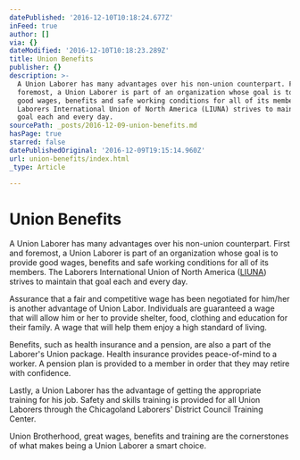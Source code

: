 ```yaml
---
datePublished: '2016-12-10T10:18:24.677Z'
inFeed: true
author: []
via: {}
dateModified: '2016-12-10T10:18:23.289Z'
title: Union Benefits
publisher: {}
description: >-
  A Union Laborer has many advantages over his non-union counterpart. First and
  foremost, a Union Laborer is part of an organization whose goal is to provide
  good wages, benefits and safe working conditions for all of its members. The
  Laborers International Union of North America (LIUNA) strives to maintain that
  goal each and every day.
sourcePath: _posts/2016-12-09-union-benefits.md
hasPage: true
starred: false
datePublishedOriginal: '2016-12-09T19:15:14.960Z'
url: union-benefits/index.html
_type: Article

---
```

# Union Benefits

A Union Laborer has many advantages over his non-union counterpart. First and foremost, a Union Laborer is part of an organization whose goal is to provide good wages, benefits and safe working conditions for all of its members. The Laborers International Union of North America ([LIUNA][0]) strives to maintain that goal each and every day.

Assurance that a fair and competitive wage has been negotiated for him/her is another advantage of Union Labor. Individuals are guaranteed a wage that will allow him or her to provide shelter, food, clothing and education for their family. A wage that will help them enjoy a high standard of living.

Benefits, such as health insurance and a pension, are also a part of the Laborer's Union package. Health insurance provides peace-of-mind to a worker. A pension plan is provided to a member in order that they may retire with confidence.

Lastly, a Union Laborer has the advantage of getting the appropriate training for his job. Safety and skills training is provided for all Union Laborers through the Chicagoland Laborers' District Council Training Center.

Union Brotherhood, great wages, benefits and training are the cornerstones of what makes being a Union Laborer a smart choice.

[0]: http://www.liuna.org/